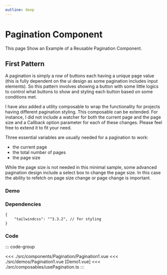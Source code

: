 ```yaml
---
outline: deep
---
```


<script setup>
import Pagination1 from '../../src/demos/Pagination1.vue'

</script>

# Pagination Component

This page Show an Example of a Reusable Pagination Component.

## First Pattern

A pagination is simply a row of buttons each having a unique page value (this is fully dependent on the ui design as some pagination includes input elements). So this pattern involves showing a button with some little logics to control what buttons to show and styling each button based on some conditions met.

I have also added a utility composable to wrap the functionality for projects having different pagination styling. This composable can be extended. For instance, I did not include a watcher for both the current page and the page size and a Callback option parameter for each of these changes. Please feel free to extend it to fit your need.

Three essential variables are usually needed for a pagination to work:

* the current page
* the total number of pages
* the page size

While the page size is not needed in this minimal sample, some advanced pagination design include a select box to change the page size. In this case the ability to refetch on page size change or page change is important.

### Demo

<Pagination1 />

### Dependencies

```
{
    "tailwindcss": "^3.3.2", // for styling
}
```

### Code

::: code-group

<<< ./src/components/Pagination/Pagination1.vue
<<< ./src/demos/Pagination1.vue [Demo1.vue]
<<< ./src/composables/usePagination.ts
:::

